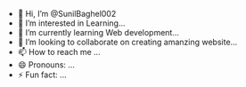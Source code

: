 - 👋 Hi, I’m @SunilBaghel002
- 👀 I’m interested in Learning...
- 🌱 I’m currently learning Web development...
- 💞️ I’m looking to collaborate on creating amanzing website...
- 📫 How to reach me ...
- 😄 Pronouns: ...
- ⚡ Fun fact: ...

<!---
SunilBaghel002/SunilBaghel002 is a ✨ special ✨ repository because its `README.md` (this file) appears on your GitHub profile.
You can click the Preview link to take a look at your changes.
--->
